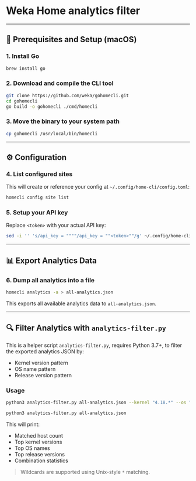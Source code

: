# Weka Home analytics filter

---

## 🔧 Prerequisites and Setup (macOS)

### 1. Install Go
```bash
brew install go
```

### 2. Download and compile the CLI tool
```bash
git clone https://github.com/weka/gohomecli.git
cd gohomecli
go build -o gohomecli ./cmd/homecli
```

### 3. Move the binary to your system path
```bash
cp gohomecli /usr/local/bin/homecli
```

---

## ⚙️ Configuration

### 4. List configured sites
This will create or reference your config at `~/.config/home-cli/config.toml`:

```bash
homecli config site list
```

### 5. Setup your API key
Replace `<token>` with your actual API key:
```bash
sed -i '' 's/api_key = """"/api_key = ""<token>""/g' ~/.config/home-cli/config.toml
```

---

## 📊 Export Analytics Data

### 6. Dump all analytics into a file
```bash
homecli analytics -a > all-analytics.json
```

This exports all available analytics data to `all-analytics.json`.

---

## 🔍 Filter Analytics with `analytics-filter.py`

This is a helper script `analytics-filter.py`, requires Python 3.7+, to filter the exported analytics JSON by:

- Kernel version pattern
- OS name pattern
- Release version pattern

### Usage
```bash
python3 analytics-filter.py all-analytics.json --kernel "4.18.*" --os "CentOS*" --release "4.2.*"

python3 analytics-filter.py all-analytics.json
```

This will print:

- Matched host count
- Top kernel versions
- Top OS names
- Top release versions
- Combination statistics

> Wildcards are supported using Unix-style `*` matching.

